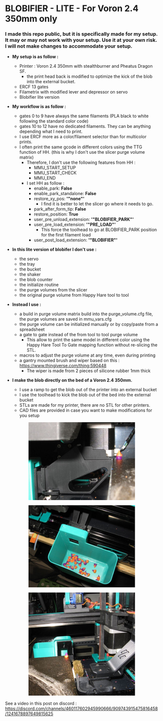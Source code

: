 # **BLOBIFIER - LITE - For Voron 2.4 350mm only**

### **I made this repo public, but it is specifically made for my setup. It may or may not work with your setup. Use it at your own risk. I will not make changes to accommodate your setup.** 

* **My setup is as follow :** 
  * Printer : Voron 2.4 350mm with stealthburner and Pheatus Dragon SF.
    * the print head back is modified to optimize the kick of the blob into the external bucket.
  * ERCF 13 gates
  * Filametrix with modified lever and depressor on servo
  * Blobifier lite version
* **My workflow is as follow :**
  * gates 0 to 9 have always the same filaments (PLA black to white following the standard color code)
  * gates 10 to 12 have no dedicated filaments. They can be anything depending what I need to print.
  * I use ERCF more as a color/filament selector than for multicolor prints.
  * I often print the same gcode in different colors using the TTG function of HH. (this is why I don't use the slicer purge volume matrix)
    * Therefore, I don't use the following features from HH : 
      * MMU_START_SETUP
      * MMU_START_CHECK
      * MMU_END
    * I set HH as follow : 
      *  enable_park: **False**
      *  enable_park_standalone: **False**
      *  restore_xy_pos: **'"none"'**
          *  I find it is better to let the slicer go where it needs to go.
      *  park_after_form_tip: **False**
      *  restore_position: **True**
      *  user_pre_unload_extension: **'"BLOBIFIER_PARK"'**
      *  user_pre_load_extension: **'"PRE_LOAD"'**
          *  This force the toolhead to go at BLOBIFIER_PARK position for the first filament load
      *  user_post_load_extension: **'"BLOBIFIER"'**
   
       

* **In this lite version of blobifer I don't use :**
   * the servo
   * the tray
   * the bucket
   * the shaker
   * the blob counter
   * the initialize routine
   * the purge volumes from the slicer
   * the original purge volume from Happy Hare tool to tool
  
 * **Instead I use :**
   *  a build in purge volume matrix build into the purge_volume.cfg file, the purge volumes are saved in mmu_vars.cfg
   *  the purge volume can be initialized manually or by copy/paste from a spreadsheet 
   *  a gate to gate instead of the from tool to tool purge volume
      *  This allow to print the same model in different color using the Happy Hare Tool To Gate mapping function without re-slicing the STL.
   *  macros to adjust the purge volume at any time, even during printing
   *  a gantry mounted brush and wiper based on this : https://www.thingiverse.com/thing:590448
      *  The wiper is made from 2 pieces of silicone rubber 1mm thick
  
* **I make the blob directly on the bed of a Voron 2.4 350mm.**
  * I use a ramp to get the blob out of the printer into an external bucket
  * I use the toolhead to kick the blob out of the bed into the external bucket
  * STLs are made for my printer, there are no STL for other printers.
  * CAD files are provided in case you want to make modifications for you setup 




<p align=center><img src="Images/Ramp.JPG" width="350" alt="Ramp.JPG">
<p align=center><img src="Images/Bucket.JPG" width="350" alt="Bucket.JPG">
<p align=center><img src="Images/Brush.JPG" width="350" alt="Brush.JPG">

See a video in this post on discord : https://discord.com/channels/460117602945990666/909743915475816458/1241678897649815625
